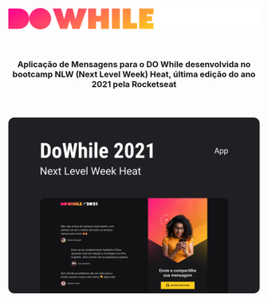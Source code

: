 <br
/>

<h3
  align="center"
>
  <img
    alt="Logo da Aplicação de mensagens sobre o Do While"
    src="./readme_screens/logo.svg"
  />
</h3>

<br
/>

<h3
  align="center"
>
  Aplicação de Mensagens para o DO While desenvolvida no bootcamp NLW (Next Level Week) Heat, última edição do ano 2021 pela Rocketseat
</h3>

<br
/>

<h3
  align="center"
>
  <img
    width="780em"
    alt="Capa da Aplicação de mensagens para o DO WHILE"
    src="./readme_screens/capa_do_while.png"
  />
</h3>
